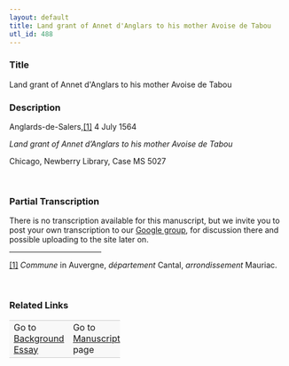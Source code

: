 ```yaml
---  
layout: default  
title: Land grant of Annet d'Anglars to his mother Avoise de Tabou  
utl_id: 488
---
```


### Title

Land grant of Annet d'Anglars to his mother Avoise de Tabou

### Description

<p>Anglards-de-Salers,<a href="#_ftn1" name="_ftnref1" title="" id="_ftnref1">[1]</a> 4 July 1564</p>
<p><em>Land grant of Annet d’Anglars to his mother Avoise de Tabou</em></p>
<p>Chicago, Newberry Library, Case MS 5027</p>
<p> </p>


### Partial Transcription

<p>There is no transcription available for this manuscript, but we invite you to post your own transcription to our <a href="https://paleography.library.utoronto.ca/content/group-work">Google group</a>, for discussion there and possible uploading to the site later on.</p>
<div>
<hr align="left" size="1" width="33%" /><div id="ftn1">
<a href="#_ftnref1" name="_ftn1" title="" id="_ftn1">[1]</a> <em>Commune</em> in Auvergne, <em>département </em>Cantal, <em>arrondissement</em> Mauriac.
</div>
</div>
<p> </p>


### Related Links

<table border="0.5" cellpadding="1" cellspacing="1" style="width: 200px; background-color:#F8F8F8;">
    <tbody style="border-color:#ccc">
        <tr style="border-color:#ccc">
            <td>Go to <a href="https://centerfordigitalhumanities.github.io/Newberry-French-paleography/_background_essay/488" target="_blank">Background Essay</a></td>
            <td>Go to <a href="https://centerfordigitalhumanities.github.io/Newberry-French-paleography/www/record.html?id=488" target="_blank">Manuscript</a> page</td>
        </tr>
    </tbody>
</table>